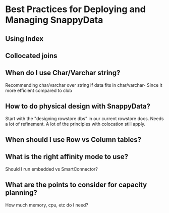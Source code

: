 # Best Practices for Deploying and Managing SnappyData
## Using Index

## Collocated joins

## When do I use Char/Varchar string?
Recommending char/varchar over string if data fits in char/varchar- Since it more efficient compared to clob
## How to do physical design with SnappyData? 
Start with the "designing rowstore dbs" in our current rowstore docs. Needs a lot of refinement. A lot of the principles with colocation still apply. 

## When should I use Row vs Column tables?

## What is the right affinity mode to use? 
Should I run embedded vs SmartConnector? 

## What are the points to consider for capacity planning? 
How much memory, cpu, etc do I need?



